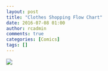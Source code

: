 ```yaml
---
layout: post
title: "Clothes Shopping Flow Chart"
date: 2016-07-08 01:00
author: rcadmin
comments: true
categories: [Comics]
tags: []
---
```

<a href="../comics/2016/07/08/clothes-shopping-flow-chart"><img src="http://dl.bitsmack.com/comics/20160708.jpg" /></a>
